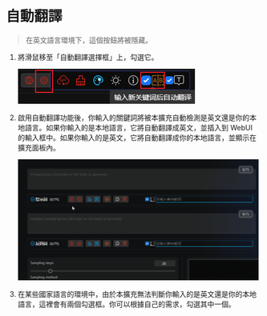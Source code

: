 # 自動翻譯

> 在英文語言環境下，這個按鈕將被隱藏。

1. 將滑鼠移至「自動翻譯選擇框」上，勾選它。

   ![](../assets/images/AutomaticTranslation/checkbox.png)

2. 啟用自動翻譯功能後，你輸入的關鍵詞將被本擴充自動檢測是英文還是你的本地語言。如果你輸入的是本地語言，它將自動翻譯成英文，並插入到
   WebUI 的輸入框中。如果你輸入的是英文，它將自動翻譯成你的本地語言，並顯示在擴充面板內。

   ![](../assets/images/demo.auto_translate.gif)

3. 在某些國家語言的環境中，由於本擴充無法判斷你輸入的是英文還是你的本地語言，這裡會有兩個勾選框。你可以根據自己的需求，勾選其中一個。